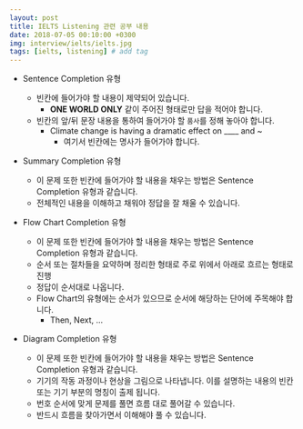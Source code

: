 ```yaml
---
layout: post
title: IELTS Listening 관련 공부 내용
date: 2018-07-05 00:10:00 +0300
img: interview/ielts/ielts.jpg
tags: [ielts, listening] # add tag
---
```


+ Sentence Completion 유형
    + 빈칸에 들어가야 할 내용이 제약되어 있습니다.
        + **ONE WORLD ONLY** 같이 주어진 형태로만 답을 적어야 합니다.
    + 빈칸의 앞/뒤 문장 내용을 통하여 들어가야 할 `품사`를 정해 놓아야 합니다.
        + Climate change is having a dramatic effect on ____ and ~
            + 여기서 빈칸에는 명사가 들어가야 합니다.
            
+ Summary Completion 유형
    + 이 문제 또한 빈칸에 들어가야 할 내용을 채우는 방법은 Sentence Completion 유형과 같습니다.
    + 전체적인 내용을 이해하고 채워야 정답을 잘 채울 수 있습니다. 
    
+ Flow Chart Completion 유형
    + 이 문제 또한 빈칸에 들어가야 할 내용을 채우는 방법은 Sentence Completion 유형과 같습니다.
    + 순서 또는 절차들을 요약하며 정리한 형태로 주로 위에서 아래로 흐르는 형태로 진행
    + 정답이 순서대로 나옵니다.
    + Flow Chart의 유형에는 순서가 있으므로 순서에 해당하는 단어에 주목해야 합니다.
        + Then, Next, ...
        
+ Diagram Completion 유형
    + 이 문제 또한 빈칸에 들어가야 할 내용을 채우는 방법은 Sentence Completion 유형과 같습니다.
    + 기기의 작동 과정이나 현상을 그림으로 나타냅니다. 이를 설명하는 내용의 빈칸 또는 기기 부분의 명칭이 출제 됩니다.
    + 번호 순서에 맞게 문제를 풀면 흐름 대로 풀어갈 수 있습니다. 
    + 반드시 흐름을 찾아가면서 이해해야 풀 수 있습니다. 
    
        
        


